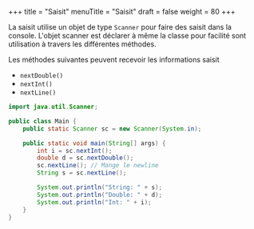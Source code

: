 +++
title = "Saisit"
menuTitle = "Saisit"
draft = false
weight = 80
+++

La saisit utilise un objet de type `Scanner` pour faire des saisit dans la console.
L'objet scanner est déclarer à même la classe pour facilité sont utilisation à travers les différentes méthodes.

Les méthodes suivantes peuvent recevoir les informations saisit

* `nextDouble()`
* `nextInt()`
* `nextLine()`

```java
import java.util.Scanner;

public class Main {
    public static Scanner sc = new Scanner(System.in);

    public static void main(String[] args) {
        int i = sc.nextInt();
        double d = sc.nextDouble();
        sc.nextLine(); // Mange le newline
        String s = sc.nextLine();

        System.out.println("String: " + s);
        System.out.println("Double: " + d);
        System.out.println("Int: " + i);
    }
}
```